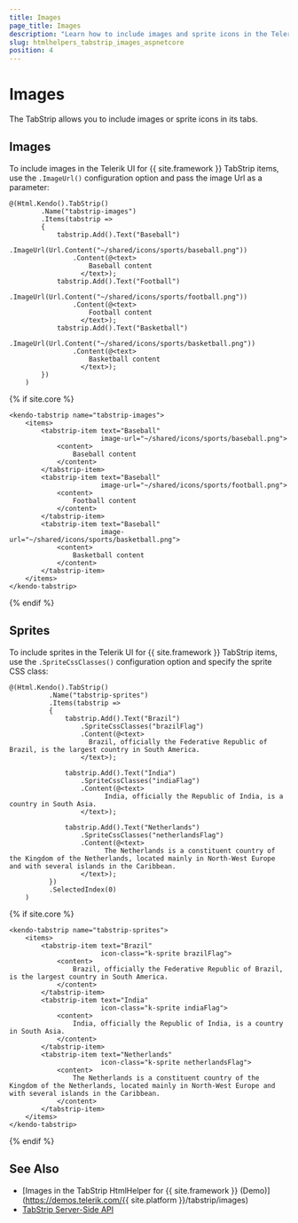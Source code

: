 ```yaml
---
title: Images
page_title: Images
description: "Learn how to include images and sprite icons in the Telerik UI TabStrip component for {{ site.framework }}."
slug: htmlhelpers_tabstrip_images_aspnetcore
position: 4
---
```


# Images 

The TabStrip allows you to include images or sprite icons in its tabs.

## Images

To include images in the Telerik UI for {{ site.framework }} TabStrip items, use the `.ImageUrl()` configuration option and pass the image Url as a parameter:

```HtmlHelper
@(Html.Kendo().TabStrip()
        .Name("tabstrip-images")
        .Items(tabstrip =>
        {
            tabstrip.Add().Text("Baseball")
                .ImageUrl(Url.Content("~/shared/icons/sports/baseball.png"))
                .Content(@<text>
                    Baseball content
                  </text>);
            tabstrip.Add().Text("Football")
                .ImageUrl(Url.Content("~/shared/icons/sports/football.png"))
                .Content(@<text>
                    Football content
                  </text>);
            tabstrip.Add().Text("Basketball")
                .ImageUrl(Url.Content("~/shared/icons/sports/basketball.png"))
                .Content(@<text>
                    Basketball content
                  </text>);
        })
    )
```
{% if site.core %}
```TagHelper
<kendo-tabstrip name="tabstrip-images">
    <items>
        <tabstrip-item text="Baseball"
                       image-url="~/shared/icons/sports/baseball.png">
            <content>
                Baseball content
            </content>
        </tabstrip-item>
        <tabstrip-item text="Baseball"
                       image-url="~/shared/icons/sports/football.png">
            <content>
                Football content
            </content>
        </tabstrip-item>
        <tabstrip-item text="Baseball"
                       image-url="~/shared/icons/sports/basketball.png">
            <content>
                Basketball content
            </content>
        </tabstrip-item>
    </items>
</kendo-tabstrip>
```
{% endif %}

## Sprites

To include sprites in the Telerik UI for {{ site.framework }} TabStrip items, use the `.SpriteCssClasses()` configuration option and specify the sprite CSS class:  

```HtmlHelper
@(Html.Kendo().TabStrip()
          .Name("tabstrip-sprites")
          .Items(tabstrip =>
          {
              tabstrip.Add().Text("Brazil")
                  .SpriteCssClasses("brazilFlag")
                  .Content(@<text>
                    Brazil, officially the Federative Republic of Brazil, is the largest country in South America. 
                  </text>);

              tabstrip.Add().Text("India")
                  .SpriteCssClasses("indiaFlag")
                  .Content(@<text>
                        India, officially the Republic of India, is a country in South Asia. 
                  </text>);

              tabstrip.Add().Text("Netherlands")
                  .SpriteCssClasses("netherlandsFlag")
                  .Content(@<text>
                        The Netherlands is a constituent country of the Kingdom of the Netherlands, located mainly in North-West Europe and with several islands in the Caribbean. 
                  </text>);
          })
          .SelectedIndex(0)
    )
```
{% if site.core %}
```TagHelper
<kendo-tabstrip name="tabstrip-sprites">
    <items>
        <tabstrip-item text="Brazil"
                       icon-class="k-sprite brazilFlag">
            <content>
                Brazil, officially the Federative Republic of Brazil, is the largest country in South America.
            </content>
        </tabstrip-item>
        <tabstrip-item text="India"
                       icon-class="k-sprite indiaFlag">
            <content>
                India, officially the Republic of India, is a country in South Asia.
            </content>
        </tabstrip-item>
        <tabstrip-item text="Netherlands"
                       icon-class="k-sprite netherlandsFlag">
            <content>
                The Netherlands is a constituent country of the Kingdom of the Netherlands, located mainly in North-West Europe and with several islands in the Caribbean.
            </content>
        </tabstrip-item>
    </items>
</kendo-tabstrip>
```
{% endif %}

## See Also

* [Images in the TabStrip HtmlHelper for {{ site.framework }} (Demo)](https://demos.telerik.com/{{ site.platform }}/tabstrip/images)
* [TabStrip Server-Side API](/api/tabstrip)
